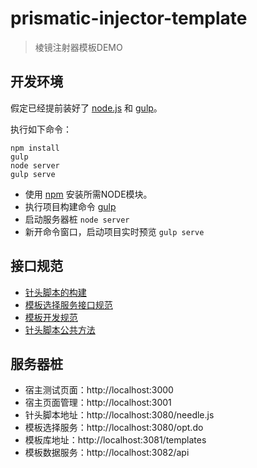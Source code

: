 # prismatic-injector-template #

> 棱镜注射器模板DEMO

## 开发环境 ##

假定已经提前装好了 [node.js](https://nodejs.org/) 和 [gulp](http://gulpjs.com/)。

执行如下命令：

	npm install
	gulp
	node server
	gulp serve

- 使用 [npm](https://www.npmjs.com/) 安装所需NODE模块。
- 执行项目构建命令 [gulp](http://gulpjs.com/)
- 启动服务器桩 `node server`
- 新开命令窗口，启动项目实时预览 `gulp serve`

## 接口规范 ##

- [针头脚本的构建](./doc/needle.md)
- [模板选择服务接口规范](./doc/opt.md)
- [模板开发规范](./doc/template.md)
- [针头脚本公共方法](./doc/advanced.md)

## 服务器桩 ##

- 宿主测试页面：http://localhost:3000
- 宿主页面管理：http://localhost:3001
- 针头脚本地址：http://localhost:3080/needle.js
- 模板选择服务：http://localhost:3080/opt.do
- 模板库地址：http://localhost:3081/templates
- 模板数据服务：http://localhost:3082/api
